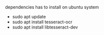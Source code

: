 dependencies has to install on ubuntu system
- sudo apt update
- sudo apt install tesseract-ocr
- sudo apt install libtesseract-dev
